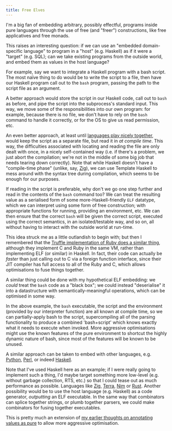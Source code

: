 ```yaml
---
title: Free Elves
---
```


I'm a big fan of embedding arbitrary, possibly effectful, programs inside pure
languages through the use of free (and "freer") constructions, like free
applicatives and free monads.

This raises an interesting question: if we can use an "embedded domain-specific
language" to program in a "host" (e.g. Haskell) as if it were a "target" (e.g.
SQL); can we take existing programs from the outside world, and embed them as
values in the host language?

For example, say we want to integrate a Haskell program with a bash script. The
most naïve thing to do would be to write the script to a file, then have our
Haskell program call out to the `bash` program, passing the path to the script
file as an argument.

A better approach would store the script in our Haskell code, call out to `bash`
as before, and pipe the script into the subprocess's standard input. This way,
we move some of the responsibilities into our own program: for example, because
there is no file, we don't have to rely on the `bash` command to handle it
correctly, or for the OS to give us read permission, etc.

An even better approach, at least until [languages play nicely together](
http://link.springer.com/chapter/10.1007/978-3-642-14107-2_19), would keep the
script as a separate file, but read it in *at compile time*. This way, the
difficulties associated with locating and reading the file are only dealt with
once, in a nicely self-contained way (i.e. if there's a problem, we just abort
the compilation; we're not in the middle of some big job that needs tearing down
correctly). Note that while Haskell doesn't have a "compile-time phase" (unlike,
say, [Zig](http://ziglang.org)), we can use Template Haskell to mess around with
the syntax tree during compilation, which seems to be enough for our purposes.

If reading in the script is preferable, why don't we go one step further and
read in the contents of the `bash` command too? We can treat the resulting value
as a serialised form of some more-Haskell-friendly `ELF` datatype, which we can
interpret using some form of free construction; with appropriate functions for
running, providing an environment, etc. We can then ensure that the correct
`bash` will be given the correct script, executed using the correct semantics,
in an isolated/testable way, and so on, all without having to interact with the
outside world at run-time.

This idea struck me as a little outlandish to begin with; but then I remembered
that the [Truffle implementation of Ruby does a similar thing](
http://chrisseaton.com/rubytruffle/cext), although they implement C and Ruby in
the same VM, rather than implementing ELF (or similar) in Haskell. In fact,
their code can actually be *faster* than just calling out to C via a foreign
function interface, since their JIT compiler has full access to all of the Ruby
and C, which allows optimisations to fuse things together.

A similar thing could be done with my hypothetical ELF embedding: we *could*
treat the `bash` code as a "black box"; we could instead "deserialise" it into
a datastructure with semantically-meaningful operations, which can be optimised
in some way.

In the above example, the `bash` executable, the script and the environment
(provided by our interpreter function) are all known at compile time, so we can
partially-apply bash to the script, supercompiling all of the parsing
functionality to produce a combined 'bash+script' which knows exactly what it
needs to execute when invoked. More aggressive optimisations might use the known
features of the pure environment to shortcut the highly dynamic nature of bash,
since most of the features will be known to be unused.

A similar approach can be taken to embed with other languages, e.g. [Python](
https://github.com/mattgreen/hython), [Perl](
https://hackage.haskell.org/package/Pugs), or indeed [Haskell](
https://www.haskell.org/ghc).

Note that I've used Haskell here as an example; if I were really going to
implement such a thing, I'd maybe target something more low-level (e.g. without
garbage collection, RTS, etc.) so that I could tease out as much performance as
possible. Languages like [Zig](http://ziglang.org),
[Terra](http://terralang.org), [Nim](https://nim-lang.org) or
[Rust](https://www.rust-lang.org). Another possibility would be to use the host
language (e.g. Haskell) as a code generator, *outputting* an ELF executable. In
the same way that combinators can splice together strings, or plumb together
parsers, we could make combinators for fusing together executables.

This is pretty much an extension of [my earlier thoughts on annotating values as
pure](/blog/2017-02-13-what_i_would_like_in_nix.html) to allow more aggressive
optimisation.
